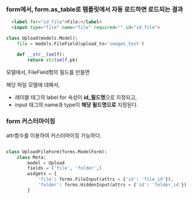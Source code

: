 
### form에서, form.as_table로 템플릿에서 자동 로드하면 로드되는 결과

```html
  <label for="id_file">File:</label>
  <input type="file" name="file" required="" id="id_file">
```


```python  
class Upload(models.Model):
    file = models.FileField(upload_to='images_test')

    def __str__(self):
        return str(self.pk)
```

모델에서, FileField형의 필드를 만들면

해당 파일 모델에 대해서, 
- 레이블 태그의 label for 속성이 **id_필드명**으로 지정되고,
- input 태그의 name과 type이 **해당 필드명으로** 지정된다. 


### form 커스터마이징 

attr함수를 이용하여 커스터마이징 가능하다. 

```python

class UploadFileForm(forms.ModelForm):
    class Meta:
        model = Upload
        fields = ('file', 'folder',)
        widgets = {
            'file': forms.FileInput(attrs = {'id': 'file_id'}),
            'folder': forms.HiddenInput(attrs = {'id': 'folder_id'})
        }
```
